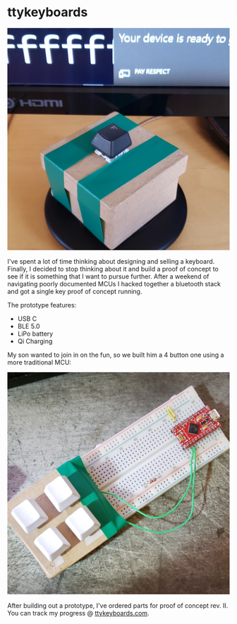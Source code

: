 # ttykeyboards

![Image of single button keyboard.{"square-framed"}](/img/project/tty_respect.jpg)

I've spent a lot of time thinking about designing and selling a keyboard. Finally, I decided to stop thinking about it and build a proof of concept to see if it is something that I want to pursue further. After a weekend of navigating poorly documented MCUs I hacked together a bluetooth stack and got a single key proof of concept running.

The prototype features:

- USB C
- BLE 5.0
- LiPo battery
- Qi Charging

My son wanted to join in on the fun, so we built him a 4 button one using a more traditional MCU:

![Picture of four button keyboard.{"square-framed"}](/img/project/t-rex.jpg)

After building out a prototype, I've ordered parts for proof of concept rev. II. You can track my progress @ [ttykeyboards.com](https://ttykeyboards.com).
